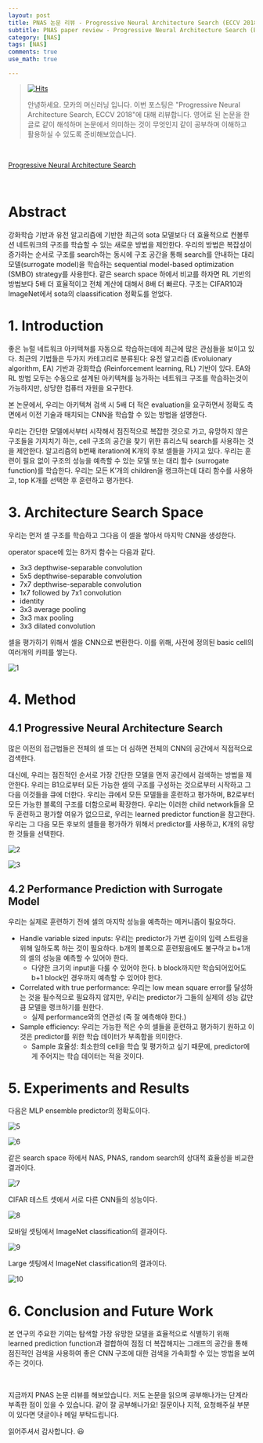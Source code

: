 ```yaml
---
layout: post
title: PNAS 논문 리뷰 - Progressive Neural Architecture Search (ECCV 2018)
subtitle: PNAS paper review - Progressive Neural Architecture Search (ECCV 2018)
category: [NAS]
tags: [NAS]
comments: true
use_math: true

---
```






> [![Hits](https://hits.seeyoufarm.com/api/count/incr/badge.svg?url=https%3A%2F%2Fysbsb.github.io%2Fnas%2F2022%2F08%2F22%2FPNAS.html&count_bg=%2379C83D&title_bg=%23555555&icon=&icon_color=%23E7E7E7&title=hits&edge_flat=false)](https://hits.seeyoufarm.com)
>
> 안녕하세요. 모카의 머신러닝 입니다. 이번 포스팅은 "Progressive Neural Architecture Search, ECCV 2018"에 대해 리뷰합니다. 영어로 된 논문을 한글로 같이 해석하며 논문에서 의미하는 것이 무엇인지 같이 공부하며 이해하고 활용하실 수 있도록 준비해보았습니다. 

<br>

[Progressive Neural Architecture Search](https://arxiv.org/abs/1712.00559)

<br>

# Abstract

강화학습 기반과 유전 알고리즘에 기반한 최근의 sota 모델보다 더 효율적으로 컨볼루션 네트워크의 구조를 학습할 수 있는 새로운 방법을 제안한다. 우리의 방법은 복잡성이 증가하는 순서로 구조를 search하는 동시에 구조 공간을 통해 search를 안내하는 대리 모델(surrogate model)을 학습하는 sequential model-based optimization (SMBO) strategy를 사용한다. 같은 search space 하에서 비교를 하자면 RL 기반의 방법보다 5배 더 효율적이고 전체 계산에 대해서 8배 더 빠르다. 구조는 CIFAR10과 ImageNet에서 sota의 claassification 정확도를 얻었다.

# 1. Introduction

좋은 뉴럴 네트워크 아키텍쳐를 자동으로 학습하는데에 최근에 많은 관심들을 보이고 있다. 최근의 기법들은 두가지 카테고리로 분류된다: 유전 알고리즘 (Evoluionary algorithm, EA) 기반과 강화학습 (Reinforcement learning, RL) 기반이 있다. EA와 RL 방법 모두는 수동으로 설계된 아키텍쳐를 능가하는 네트워크 구조를 학습하는것이 가능하지만, 상당한 컴퓨터 자원을 요구한다.

본 논문에서, 우리는 아키텍쳐 검색 시 5배 더 적은 evaluation을 요구하면서 정확도 측면에서 이전 기술과 매치되는 CNN을 학습할 수 있는 방법을 설명한다.

우리는 간단한 모델에서부터 시작해서 점진적으로 복잡한 것으로 가고, 유망하지 않은 구조들을 가지치기 하는, cell 구조의 공간을 찾기 위한 휴리스틱 search를 사용하는 것을 제안한다. 알고리즘의 b번째 iteration에 K개의 후보 셀들을 가지고 있다. 우리는 훈련이 필요 없이 구조의 성능을 예측할 수 있는 모델 또는 대리 함수 (surrogate function)를 학습한다. 우리는 모든 K’개의 children을 랭크하는데 대리 함수를 사용하고, top K개를 선택한 후 훈련하고 평가한다.

# 3. Architecture Search Space

우리는 먼저 셀 구조를 학습하고 그다음 이 셀을 쌓아서 마지막 CNN을 생성한다.

operator space에 있는 8가지 함수는 다음과 같다.

- 3x3 depthwise-separable convolution
- 5x5 depthwise-separable convolution
- 7x7 depthwise-separable convolution
- 1x7 followed by 7x1 convolution
- identity
- 3x3 average pooling
- 3x3 max pooling
- 3x3 dilated convolution

셀을 평가하기 위해서 셀을 CNN으로 변환한다. 이를 위해, 사전에 정의된 basic cell의 여러개의 카피를 쌓는다.

![1](https://user-images.githubusercontent.com/37301677/185824379-85cd0b8b-34b3-4cf0-a9d6-6b41213cd042.png)

 

# 4. Method

## 4.1 Progressive Neural Architecture Search

많은 이전의 접근법들은 전체의 셀 또는 더 심하면 전체의 CNN의 공간에서 직접적으로 검색한다.

대신에, 우리는 점진적인 순서로 가장 간단한 모델을 먼저 공간에서 검색하는 방법을 제안한다. 우리는 B1으로부터 모든 가능한 셀의 구조를 구성하는 것으로부터 시작하고 그 다음 이것들을 큐에 더한다. 우리는 큐에서 모든 모델들을 훈련하고 평가하며, B2로부터 모든 가능한 블록의 구조를 더함으로써 확장한다. 우리는 이러한 child network들을 모두 훈련하고 평가할 여유가 없으므로, 우리는 learned predictor function을 참고한다. 우리는 그 다음 모든 후보의 셀들을 평가하가 위해서 predictor를 사용하고, K개의 유망한 것들을 선택한다.

![2](https://user-images.githubusercontent.com/37301677/185824411-338e74bf-3097-419d-978f-dce630201bfd.png)

![3](https://user-images.githubusercontent.com/37301677/185824435-88f4627c-9ca2-4bf8-9712-8016d463a319.png)

## 4.2 Performance Prediction with Surrogate Model

우리는 실제로 훈련하기 전에 셀의 마지막 성능을 예측하는 메커니즘이 필요하다.

- Handle variable sized inputs: 우리는 predictor가 가변 길이의 입력 스트링을 위해 일하도록 하는 것이 필요하다. b개의 블록으로 훈련됬음에도 불구하고 b+1개의 셀의 성능을 예측할 수 있어야 한다.
  - 다양한 크기의 input을 다룰 수 있어야 한다. b block까지만 학습되어있어도 b+1 block인 경우까지 예측할 수 있어야 한다.
- Correlated with true performance: 우리는 low mean square error를 달성하는 것을 필수적으로 필요하지 않지만, 우리는 predictor가 그들의 실제의 성능 값만큼 모델을 랭크하기를 원한다.
  - 실제 performance와의 연관성 (즉 잘 예측해야 한다.)
- Sample efficiency: 우리는 가능한 적은 수의 셀들을 훈련하고 평가하기 원하고 이것은 predictor를 위한 학습 데이터가 부족함을 의미한다.
  - Sample 효율성: 최소한의 cell을 학습 및 평가하고 싶기 때문에, predictor에게 주어지는 학습 데이터는 적을 것이다.

# 5. Experiments and Results

다음은 MLP ensemble predictor의 정확도이다.

![5](https://user-images.githubusercontent.com/37301677/185824453-60082824-e0ea-40e0-bf59-d3eba8af1db4.png)

![6](https://user-images.githubusercontent.com/37301677/185824494-17185679-257e-4579-a385-4ac4c1ff0d7b.png)

같은 search space 하에서 NAS, PNAS, random search의 상대적 효율성을 비교한 결과이다.

![7](https://user-images.githubusercontent.com/37301677/185824520-4f4177a2-0e60-42b4-bf3f-ded8e9196862.png)

CIFAR 테스트 셋에서 서로 다른 CNN들의 성능이다.

![8](https://user-images.githubusercontent.com/37301677/185824544-d2f699bd-e8f9-463d-9ee7-6458cc88190d.png)

모바일 셋팅에서 ImageNet classification의 결과이다.

![9](https://user-images.githubusercontent.com/37301677/185824545-025e33d8-b4f6-4f40-b287-72f402a1e0c5.png)

Large 셋팅에서 ImageNet classification의 결과이다.

![10](https://user-images.githubusercontent.com/37301677/185824548-51429f3c-3519-4b17-8992-a798829bbd0a.png)

# 6. Conclusion and Future Work

본 연구의 주요한 기여는 탐색할 가장 유망한 모델을 효율적으로 식별하기 위해 learned prediction function과 결합하여 점점 더 복잡해지는 그래프의 공간을 통해 점진적인 검색을 사용하여 좋은 CNN 구조에 대한 검색을 가속화할 수 있는 방법을 보여주는 것이다.



<br>



지금까지 PNAS 논문 리뷰를 해보았습니다. 저도 논문을 읽으며 공부해나가는 단계라 부족한 점이 있을 수 있습니다. 같이 잘 공부해나가요! 질문이나 지적, 요청해주실 부분이 있다면 댓글이나 메일 부탁드립니다.

읽어주셔서 감사합니다. 😃

